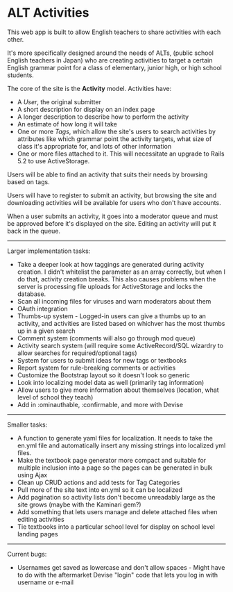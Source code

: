 # ALT Activities


This web app is built to allow English teachers to share activities with each other.

It's more specifically designed around the needs of ALTs, (public school English teachers in Japan) who are creating activities to target a certain English grammar point for a class of elementary, junior high, or high school students.

The core of the site is the **Activity** model. Activities have:

- A *User*, the original submitter
- A short description for display on an index page
- A longer description to describe how to perform the activity
- An estimate of how long it will take
- One or more *Tags*, which allow the site's users to search activities by attributes like which grammar point the activity targets, what size of class it's appropriate for, and lots of other information
- One or more files attached to it. This will necessitate an upgrade to Rails 5.2 to use ActiveStorage.

Users will be able to find an activity that suits their needs by browsing based on tags.

Users will have to register to submit an activity, but browsing the site and downloading activities will be available for users who don't have accounts.

When a user submits an activity, it goes into a moderator queue and must be approved before it's displayed on the site. Editing an activity will put it back in the queue.

---

Larger implementation tasks:

- Take a deeper look at how taggings are generated during activity creation. I didn't whitelist the parameter as an array correctly, but when I do that, activity creation breaks. This also causes problems when the server is processing file uploads for ActiveStorage and locks the database.
- Scan all incoming files for viruses and warn moderators about them
- OAuth integration
- Thumbs-up system - Logged-in users can give a thumbs up to an activity, and activities are listed based on whichver has the most thumbs up in a given search
- Comment system (comments will also go through mod queue)
- Activity search system (will require some ActiveRecord/SQL wizardry to allow searches for required/optional tags)
- System for users to submit ideas for new tags or textbooks
- Report system for rule-breaking comments or activities
- Customize the Bootstrap layout so it doesn't look so generic
- Look into localizing model data as well (primarily tag information)
- Allow users to give more information about themselves (location, what level of school they teach)
- Add in :ominauthable, :confirmable, and more with Devise

---

Smaller tasks:

- A function to generate yaml files for localization. It needs to take the en.yml file and automatically insert any missing strings into localized yml files.
- Make the textbook page generator more compact and suitable for multiple inclusion into a page so the pages can be generated in bulk using Ajax
- Clean up CRUD actions and add tests for Tag Categories
- Pull more of the site text into en.yml so it can be localized
- Add pagination so activity lists don't become unreadably large as the site grows (maybe with the Kaminari gem?)
- Add something that lets users manage and delete attached files when editing activities
- Tie textbooks into a particular school level for display on school level landing pages

---

Current bugs:

- Usernames get saved as lowercase and don't allow spaces - Might have to do with the aftermarket Devise "login" code that lets you log in with username or e-mail
 

